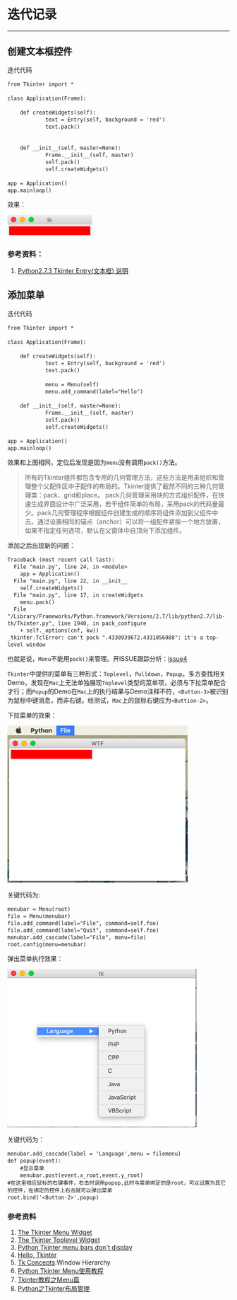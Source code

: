 # 迭代记录
---------------------------------------------------

## 创建文本框控件

迭代代码

```
from Tkinter import *

class Application(Frame):
	
	def createWidgets(self):
			text = Entry(self, background = 'red')
			text.pack()
			
		
	def __init__(self, master=None):
			Frame.__init__(self, master)
			self.pack()
			self.createWidgets()

app = Application()
app.mainloop()
```
效果：

![Entry-Widgets.png](./Entry-Widgets.png)

### 参考资料：
1. [Python2.7.3 Tkinter Entry(文本框) 说明](http://www.cnblogs.com/onlyfu/archive/2013/03/07/2947473.html)


## 添加菜单

迭代代码

```
from Tkinter import *

class Application(Frame):
	
	def createWidgets(self):
			text = Entry(self, background = 'red')
			text.pack()
			
			menu = Menu(self)
			menu.add_command(label="Hello")
		
	def __init__(self, master=None):
			Frame.__init__(self, master)
			self.pack()
			self.createWidgets()

app = Application()
app.mainloop()
```
效果和上图相同，定位后发现是因为`menu`没有调用`pack()`方法。
> 所有的Tkinter组件都包含专用的几何管理方法，这些方法是用来组织和管理整个父配件区中子配件的布局的。Tkinter提供了截然不同的三种几何管理类：pack、grid和place。
> pack几何管理采用块的方式组织配件，在快速生成界面设计中广泛采用，若干组件简单的布局，采用pack的代码量最少。pack几何管理程序根据组件创建生成的顺序将组件添加到父组件中去。通过设置相同的锚点（anchor）可以将一组配件紧挨一个地方放置，如果不指定任何选项，默认在父窗体中自顶向下添加组件。

添加之后出现新的问题：

```
Traceback (most recent call last):
  File "main.py", line 24, in <module>
    app = Application()
  File "main.py", line 22, in __init__
    self.createWidgets()
  File "main.py", line 17, in createWidgets
    menu.pack()
  File "/Library/Frameworks/Python.framework/Versions/2.7/lib/python2.7/lib-tk/Tkinter.py", line 1940, in pack_configure
    + self._options(cnf, kw))
_tkinter.TclError: can't pack ".4330939672.4331056088": it's a top-level window
```
也就是说，`Menu`不能用`pack()`来管理。开ISSUE跟踪分析：[issue4](https://github.com/faketooth/OMOOC2py/issues/4)

`Tkinter`中提供的菜单有三种形式：`Toplevel`，`Pulldown`，`Popup`。多方查找相关Demo，发现在`Mac`上无法单独展现`Toplevel`类型的菜单项，必须与下拉菜单配合才行；而`Popup`的Demo在`Mac`上的执行结果与Demo注释不符，`<Button-3>`被识别为鼠标中键消息，而非右键。经测试，`Mac`上的鼠标右键应为`<Buttion-2>`。

下拉菜单的效果：

![Menu-Widgets.png](./Menu-Widgets.png)

关键代码为:

```
menubar = Menu(root)
file = Menu(menubar)
file.add_command(label="File", command=self.foo)
file.add_command(label="Quit", command=self.foo)
menubar.add_cascade(label="File", menu=file)
root.config(menu=menubar)
```

弹出菜单执行效果：

![popup-menu.png](./popup-menu.png)

关键代码为：

```
menubar.add_cascade(label = 'Language',menu = filemenu)
def popup(event):
    #显示菜单
    menubar.post(event.x_root,event.y_root)
#在这里相应鼠标的右键事件，右击时调用popup,此时与菜单绑定的是root，可以设置为其它的控件，在绑定的控件上右击就可以弹出菜单
root.bind('<Button-2>',popup)
```

### 参考资料
1. [The Tkinter Menu Widget](http://effbot.org/tkinterbook/menu.htm)
2. [The Tkinter Toplevel Widget](http://effbot.org/tkinterbook/toplevel.htm)
3. [Python Tkinter menu bars don't display](http://stackoverflow.com/questions/15373493/python-tkinter-menu-bars-dont-display)
4. [Hello, Tkinter](http://effbot.org/tkinterbook/tkinter-hello-tkinter.htm)
5. [Tk Concepts](http://www.tkdocs.com/tutorial/concepts.html):Window Hierarchy
6. [Python Tkinter Menu使用教程](http://blog.csdn.net/wangyiyan315/article/details/16367551)
7. [Tkinter教程之Menu篇](http://blog.csdn.net/jcodeer/article/details/1811321)
8. [Python之Tkinter布局管理](http://blog.csdn.net/zxia1/article/details/8254092)
